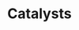 ---
title: Catalysts
sec_text: This hackathon offers a unique opportunity to learn from the best. Our dedicated mentors with deep industry experience are on hand to share practical insights and guide your team. When it's time to present, your work will be assessed by a prestigious panel combining practical industry knowledge with cutting-edge academic perspectives.
type: basic
order: 1
---